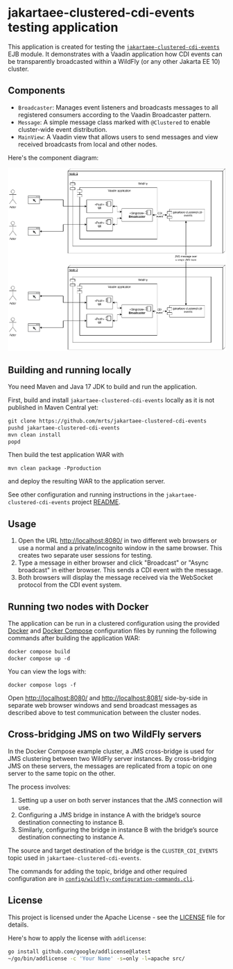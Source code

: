 # jakartaee-clustered-cdi-events testing application

This application is created for testing the
[`jakartaee-clustered-cdi-events`](https://github.com/mrts/jakartaee-clustered-cdi-events)
EJB module. It demonstrates with a Vaadin application how CDI events can be
transparently broadcasted within a WildFly (or any other Jakarta EE 10) cluster.

## Components

- `Broadcaster`: Manages event listeners and broadcasts messages to all registered consumers according to the Vaadin Broadcaster pattern.
- `Message`: A simple message class marked with `@Clustered` to enable cluster-wide event distribution.
- `MainView`: A Vaadin view that allows users to send messages and view received broadcasts from local and other nodes.

Here's the component diagram:

![Component diagram](doc/component-diagram.png)

## Building and running locally

You need Maven and Java 17 JDK to build and run the application.

First, build and install `jakartaee-clustered-cdi-events` locally as it is not
published in Maven Central yet:

    git clone https://github.com/mrts/jakartaee-clustered-cdi-events
    pushd jakartaee-clustered-cdi-events
    mvn clean install
    popd

Then build the test application WAR with

    mvn clean package -Pproduction

and deploy the resulting WAR to the application server.

See other configuration and running instructions in the
`jakartaee-clustered-cdi-events` project
[README](https://github.com/mrts/jakartaee-clustered-cdi-events#configuration).

## Usage

1. Open the URL <http://localhost:8080/> in two different web browsers or use a
   normal and a private/incognito window in the same browser. This creates two
separate user sessions for testing.
2. Type a message in either browser and click "Broadcast" or "Async broadcast"
   in either browser. This sends a CDI event with the message.
3. Both browsers will display the message received via the WebSocket protocol
   from the CDI event system.

## Running two nodes with Docker

The application can be run in a clustered configuration using the provided
[Docker](Dockerfile) and [Docker Compose](docker-compose.yml) configuration
files by running the following commands after building the application WAR:

    docker compose build
    docker compose up -d

You can view the logs with:

    docker compose logs -f

Open <http://localhost:8080/> and <http://localhost:8081/> side-by-side in
separate web browser windows and send broadcast messages as described above to test
communication between the cluster nodes.

## Cross-bridging JMS on two WildFly servers

In the Docker Compose example cluster, a JMS cross-bridge is used for JMS
clustering between two WildFly server instances. By cross-bridging JMS on these
servers, the messages are replicated from a topic on one server to the same
topic on the other.

The process involves:

1. Setting up a user on both server instances that the JMS connection will use.
2. Configuring a JMS bridge in instance A with the bridge’s source destination
   connecting to instance B.
3. Similarly, configuring the bridge in instance B with the bridge’s source
   destination connecting to instance A.

The source and target destination of the bridge is the `CLUSTER_CDI_EVENTS`
topic used in `jakartaee-clustered-cdi-events`.

The commands for adding the topic, bridge and other required configuration are in
[`config/wildfly-configuration-commands.cli`](config/wildfly-configuration-commands.cli).

## License

This project is licensed under the Apache License - see the [LICENSE](LICENSE)
file for details.

Here's how to apply the license with `addlicense`:

```sh
go install github.com/google/addlicense@latest
~/go/bin/addlicense -c 'Your Name' -s=only -l=apache src/
```
